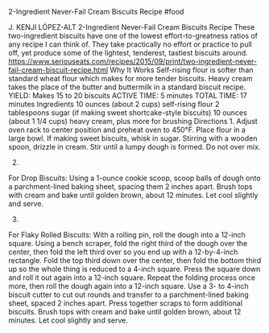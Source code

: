 2-Ingredient Never-Fail Cream Biscuits Recipe
#food 

J. KENJI LÓPEZ-ALT
2-Ingredient Never-Fail Cream Biscuits Recipe
These two-ingredient biscuits have one of the lowest effort-to-greatness ratios of any recipe I can think of. They take practically no effort or practice to pull off, yet produce some of the lightest, tenderest, tastiest biscuits around.
https://www.seriouseats.com/recipes/2015/09/print/two-ingredient-never-fail-cream-biscuit-recipe.html
Why It Works
Self-rising flour is softer than standard wheat flour which makes for more tender biscuits.
Heavy cream takes the place of the butter and buttermilk in a standard biscuit recipe.
YIELD:
Makes 15 to 20 biscuits
ACTIVE TIME:
5 minutes
TOTAL TIME:
17 minutes
Ingredients
10 ounces (about 2 cups) self-rising flour
2 tablespoons sugar (if making sweet shortcake-style biscuits)
10 ounces (about 1 1/4 cups) heavy cream, plus more for brushing
Directions
1.
Adjust oven rack to center position and preheat oven to 450°F. Place flour in a large bowl. If making sweet biscuits, whisk in sugar. Stirring with a wooden spoon, drizzle in cream. Stir until a lumpy dough is formed. Do not over mix.

2.
For Drop Biscuits: Using a 1-ounce cookie scoop, scoop balls of dough onto a parchment-lined baking sheet, spacing them 2 inches apart. Brush tops with cream and bake until golden brown, about 12 minutes. Let cool slightly and serve.

3.
For Flaky Rolled Biscuits: With a rolling pin, roll the dough into a 12-inch square. Using a bench scraper, fold the right third of the dough over the center, then fold the left third over so you end up with a 12-by-4-inch rectangle. Fold the top third down over the center, then fold the bottom third up so the whole thing is reduced to a 4-inch square. Press the square down and roll it out again into a 12-inch square. Repeat the folding process once more, then roll the dough again into a 12-inch square. Use a 3- to 4-inch biscuit cutter to cut out rounds and transfer to a parchment-lined baking sheet, spaced 2 inches apart. Press together scraps to form additional biscuits. Brush tops with cream and bake until golden brown, about 12 minutes. Let cool slightly and serve.